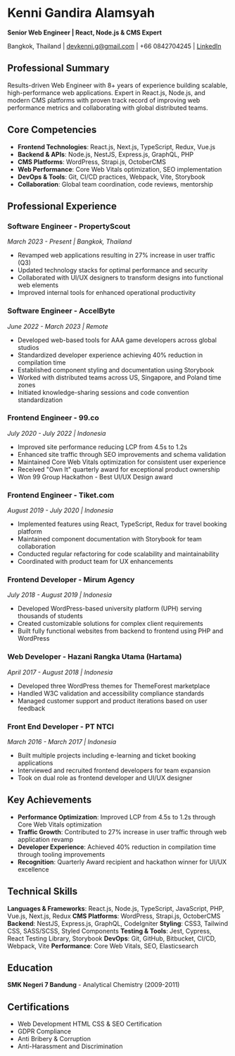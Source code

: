 # Kenni Gandira Alamsyah
**Senior Web Engineer | React, Node.js & CMS Expert**

Bangkok, Thailand | devkenni.g@gmail.com | +66 0842704245 | [LinkedIn](https://linkedin.com/in/kenni-g-alamsyah)

## Professional Summary
Results-driven Web Engineer with 8+ years of experience building scalable, high-performance web applications. Expert in React.js, Node.js, and modern CMS platforms with proven track record of improving web performance metrics and collaborating with global distributed teams.

## Core Competencies
- **Frontend Technologies**: React.js, Next.js, TypeScript, Redux, Vue.js
- **Backend & APIs**: Node.js, NestJS, Express.js, GraphQL, PHP
- **CMS Platforms**: WordPress, Strapi.js, OctoberCMS
- **Web Performance**: Core Web Vitals optimization, SEO implementation
- **DevOps & Tools**: Git, CI/CD practices, Webpack, Vite, Storybook
- **Collaboration**: Global team coordination, code reviews, mentorship

## Professional Experience

### Software Engineer - PropertyScout
*March 2023 - Present | Bangkok, Thailand*
- Revamped web applications resulting in 27% increase in user traffic (Q3)
- Updated technology stacks for optimal performance and security
- Collaborated with UI/UX designers to transform designs into functional web elements
- Improved internal tools for enhanced operational productivity

### Software Engineer - AccelByte
*June 2022 - March 2023 | Remote*
- Developed web-based tools for AAA game developers across global studios
- Standardized developer experience achieving 40% reduction in compilation time
- Established component styling and documentation using Storybook
- Worked with distributed teams across US, Singapore, and Poland time zones
- Initiated knowledge-sharing sessions and code convention standardization

### Frontend Engineer - 99.co
*July 2020 - July 2022 | Indonesia*
- Improved site performance reducing LCP from 4.5s to 1.2s
- Enhanced site traffic through SEO improvements and schema validation
- Maintained Core Web Vitals optimization for consistent user experience
- Received "Own It" quarterly award for exceptional product ownership
- Won 99 Group Hackathon - Best UI/UX Design award

### Frontend Engineer - Tiket.com
*August 2019 - July 2020 | Indonesia*
- Implemented features using React, TypeScript, Redux for travel booking platform
- Maintained component documentation with Storybook for team collaboration
- Conducted regular refactoring for code scalability and maintainability
- Coordinated with product team for UX enhancements

### Frontend Developer - Mirum Agency
*July 2018 - August 2019 | Indonesia*
- Developed WordPress-based university platform (UPH) serving thousands of students
- Created customizable solutions for complex client requirements
- Built fully functional websites from backend to frontend using PHP and WordPress

### Web Developer - Hazani Rangka Utama (Hartama)
*April 2017 - August 2018 | Indonesia*
- Developed three WordPress themes for ThemeForest marketplace
- Handled W3C validation and accessibility compliance standards
- Managed customer support and product iterations based on user feedback

### Front End Developer - PT NTCI
*March 2016 - March 2017 | Indonesia*
- Built multiple projects including e-learning and ticket booking applications
- Interviewed and recruited frontend developers for team expansion
- Took on dual role as frontend developer and UI/UX designer

## Key Achievements
- **Performance Optimization**: Improved LCP from 4.5s to 1.2s through Core Web Vitals optimization
- **Traffic Growth**: Contributed to 27% increase in user traffic through web application revamp
- **Developer Experience**: Achieved 40% reduction in compilation time through tooling improvements
- **Recognition**: Quarterly Award recipient and hackathon winner for UI/UX excellence

## Technical Skills
**Languages & Frameworks**: React.js, Node.js, TypeScript, JavaScript, PHP, Vue.js, Next.js, Redux
**CMS Platforms**: WordPress, Strapi.js, OctoberCMS
**Backend**: NestJS, Express.js, GraphQL, CodeIgniter
**Styling**: CSS3, Tailwind CSS, SASS/SCSS, Styled Components
**Testing & Tools**: Jest, Cypress, React Testing Library, Storybook
**DevOps**: Git, GitHub, Bitbucket, CI/CD, Webpack, Vite
**Performance**: Core Web Vitals, SEO, Elasticsearch

## Education
**SMK Negeri 7 Bandung** - Analytical Chemistry (2009-2011)

## Certifications
- Web Development HTML CSS & SEO Certification
- GDPR Compliance
- Anti Bribery & Corruption
- Anti-Harassment and Discrimination
